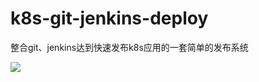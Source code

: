 # k8s-git-jenkins-deploy
整合git、jenkins达到快速发布k8s应用的一套简单的发布系统

![](https://download.kkwen.cn/img/react/k8s-git-jenkins-deploy.png)
